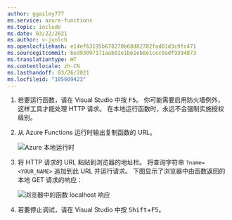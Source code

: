 ```yaml
---
author: ggailey777
ms.service: azure-functions
ms.topic: include
ms.date: 03/22/2021
ms.author: v-junlch
ms.openlocfilehash: e14ef63195b678270b68d82782fad01d3c9fc471
ms.sourcegitcommit: bed93097171aab01e1b61eb8e1cec8adf9394873
ms.translationtype: HT
ms.contentlocale: zh-CN
ms.lasthandoff: 03/26/2021
ms.locfileid: "105609423"
---
```

1. 若要运行函数，请在 Visual Studio 中按 <kbd>F5</kbd>。 你可能需要启用防火墙例外，这样工具才能处理 HTTP 请求。 在本地运行函数时，永远不会强制实施授权级别。

2. 从 Azure Functions 运行时输出复制函数的 URL。

    ![Azure 本地运行时](./media/functions-run-function-test-local-vs/functions-debug-local-vs.png)

3. 将 HTTP 请求的 URL 粘贴到浏览器的地址栏。 将查询字符串 `?name=<YOUR_NAME>` 追加到此 URL 并运行请求。 下图显示了浏览器中由函数返回的本地 GET 请求的响应： 

    ![浏览器中的函数 localhost 响应](./media/functions-run-function-test-local-vs/functions-run-browser-local-vs.png)

4. 若要停止调试，请在 Visual Studio 中按 <kbd>Shift</kbd>+<kbd>F5</kbd>。
